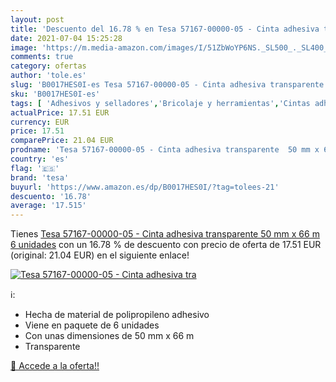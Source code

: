 ```yaml
---
layout: post
title: 'Descuento del 16.78 % en Tesa 57167-00000-05 - Cinta adhesiva tra'
date: 2021-07-04 15:25:28
image: 'https://m.media-amazon.com/images/I/51ZbWoYP6NS._SL500_._SL400_.jpg'
comments: true
category: ofertas
author: 'tole.es'
slug: 'B0017HES0I-es Tesa 57167-00000-05 - Cinta adhesiva transparente 50 mm x...'
sku: 'B0017HES0I-es'
tags: [ 'Adhesivos y selladores','Bricolaje y herramientas','Cintas adhesivas','Cintas adhesivas de embalar','Ferretería','adhesiva','cinta','tesa', ]
actualPrice: 17.51 EUR
currency: EUR
price: 17.51
comparePrice: 21.04 EUR
prodname: 'Tesa 57167-00000-05 - Cinta adhesiva transparente  50 mm x 66 m  6 unidades'
country: 'es'
flag: '🇪🇸'
brand: 'tesa'
buyurl: 'https://www.amazon.es/dp/B0017HES0I/?tag=tolees-21'
descuento: '16.78'
average: '17.515'
---
```


Tienes [Tesa 57167-00000-05 - Cinta adhesiva transparente  50 mm x 66 m  6 unidades](https://www.amazon.es/dp/B0017HES0I/?tag=tolees-21) con un 16.78 % de descuento con precio de oferta de 17.51 EUR (original: 21.04 EUR) en el siguiente enlace!

[![Tesa 57167-00000-05 - Cinta adhesiva tra](https://m.media-amazon.com/images/I/51ZbWoYP6NS._SL500_._SL400_.jpg)](https://www.amazon.es/dp/B0017HES0I/?tag=tolees-21)

ℹ️:

- Hecha de material de polipropileno adhesivo
- Viene en paquete de 6 unidades
- Con unas dimensiones de 50 mm x 66 m
- Transparente

[🛒 Accede a la oferta!!](https://www.amazon.es/dp/B0017HES0I/?tag=tolees-21)
